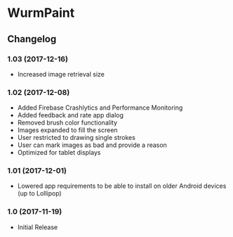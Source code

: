 # WurmPaint

## Changelog

### 1.03 (2017-12-16)
- Increased image retrieval size

### 1.02 (2017-12-08)
- Added Firebase Crashlytics and Performance Monitoring
- Added feedback and rate app dialog
- Removed brush color functionality
- Images expanded to fill the screen
- User restricted to drawing single strokes
- User can mark images as bad and provide a reason
- Optimized for tablet displays

### 1.01 (2017-12-01)
- Lowered app requirements to be able to install on older Android devices (up to Lollipop)

### 1.0 (2017-11-19)
- Initial Release